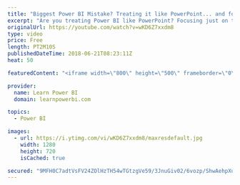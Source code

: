 ```yaml
---
title: "Biggest Power BI Mistake? Treating it like PowerPoint... and focusing only on visuals"
excerpt: "Are you treating Power BI like PowerPoint? Focusing just on the pretty visuals? You may be making a BIG mistake :-(  • Power BI Step-by-Step Tutorial on YouTube http://bit.ly/2tmLBTX • Data Modeling in Power BI on YouTube http://bit.ly/2McAap5 ================================= FREE Power BI Step-by-Step"
originalUrl: https://youtube.com/watch?v=wKD6Z7xxdm8
type: video
price: Free
length: PT2M10S
publishedDateTime: 2018-06-21T08:23:11Z
heat: 50

featuredContent: "<iframe width=\"800\" height=\"500\" frameborder=\"0\" src=\"https://www.youtube.com/embed/wKD6Z7xxdm8\" allow=\"accelerometer; autoplay; encrypted-media; gyroscope; picture-in-picture\" allowfullscreen></iframe>"

provider:
  name: Learn Power BI
  domain: learnpowerbi.com

topics:
  - Power BI

images:
  - url: https://i.ytimg.com/vi/wKD6Z7xxdm8/maxresdefault.jpg
    width: 1280
    height: 720
    isCached: true

secured: "9MFH0C7adtVsFV24ZOlHzTH54wTGtzgVe59/3JnuGiv02/6vozp/ShwAehpXuSkoX71G+kCp5jDR6eV6M2xiXRuHaYi5CqFRR+XhL7XtEwmQ4fQUBwCo3O2H7fmh7bPN/0AsSJ3K9dIfd18I7MSLmmqkPbMIrFG2jjPcg2ujU0IbnZS3p8rjzNFkoOto/MegT5Yu09/15tEVcE000kuvURaYIY9p9ltqfHHvNS2dcwnXOx299Vt1HSR3KKH96npxm4DmOsnd4tmDEpDDt3SQ5XYbcN5OLxhE7pfMMOHTK5sbokJm8uKweDEPKdvBOAKpVJ1ZkYIkNZyb5Ppjy1r0V15HinhKuynO6qm8iUNDePNCcLAd0J90y9ynpEsw/JKWiQ1MeJ7onpRxbTyfBSYWzhCmM8KYT8kDyZujWsQ7g9M=;NOTU/UFHwoEEKXBnr44f9w=="
---
```


